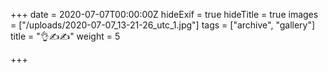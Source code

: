 +++
date = 2020-07-07T00:00:00Z
hideExif = true
hideTitle = true
images = ["/uploads/2020-07-07_13-21-26_utc_1.jpg"]
tags = ["archive", "gallery"]
title = "👌✍️✍️"
weight = 5

+++
